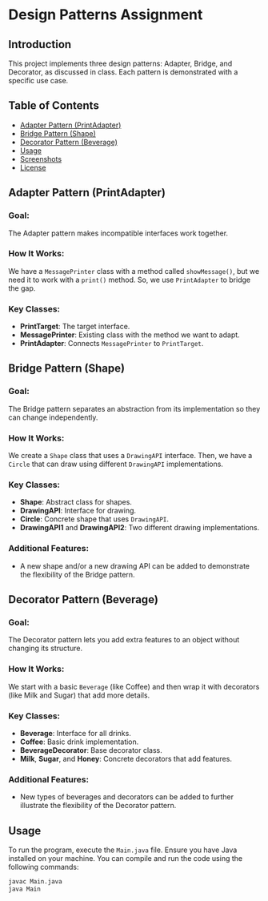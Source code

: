 # Design Patterns Assignment

## Introduction

This project implements three design patterns: Adapter, Bridge, and Decorator, as discussed in class. Each pattern is demonstrated with a specific use case.

## Table of Contents
- [Adapter Pattern (PrintAdapter)](#adapter-pattern-printadapter)
- [Bridge Pattern (Shape)](#bridge-pattern-shape)
- [Decorator Pattern (Beverage)](#decorator-pattern-beverage)
- [Usage](#usage)
- [Screenshots](#screenshots)
- [License](#license)

## Adapter Pattern (PrintAdapter)

### Goal:
The Adapter pattern makes incompatible interfaces work together.

### How It Works:
We have a `MessagePrinter` class with a method called `showMessage()`, but we need it to work with a `print()` method. So, we use `PrintAdapter` to bridge the gap.

### Key Classes:
- **PrintTarget**: The target interface.
- **MessagePrinter**: Existing class with the method we want to adapt.
- **PrintAdapter**: Connects `MessagePrinter` to `PrintTarget`.

## Bridge Pattern (Shape)

### Goal:
The Bridge pattern separates an abstraction from its implementation so they can change independently.

### How It Works:
We create a `Shape` class that uses a `DrawingAPI` interface. Then, we have a `Circle` that can draw using different `DrawingAPI` implementations.

### Key Classes:
- **Shape**: Abstract class for shapes.
- **DrawingAPI**: Interface for drawing.
- **Circle**: Concrete shape that uses `DrawingAPI`.
- **DrawingAPI1** and **DrawingAPI2**: Two different drawing implementations.

### Additional Features:
- A new shape and/or a new drawing API can be added to demonstrate the flexibility of the Bridge pattern.

## Decorator Pattern (Beverage)

### Goal:
The Decorator pattern lets you add extra features to an object without changing its structure.

### How It Works:
We start with a basic `Beverage` (like Coffee) and then wrap it with decorators (like Milk and Sugar) that add more details.

### Key Classes:
- **Beverage**: Interface for all drinks.
- **Coffee**: Basic drink implementation.
- **BeverageDecorator**: Base decorator class.
- **Milk**, **Sugar**, and **Honey**: Concrete decorators that add features.

### Additional Features:
- New types of beverages and decorators can be added to further illustrate the flexibility of the Decorator pattern.

## Usage

To run the program, execute the `Main.java` file. Ensure you have Java installed on your machine. You can compile and run the code using the following commands:

```bash
javac Main.java
java Main
